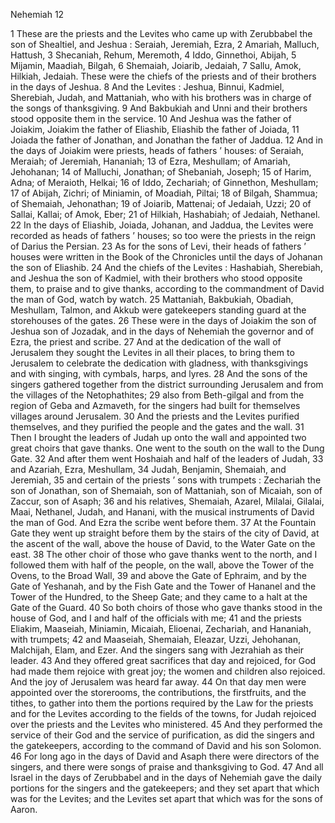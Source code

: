 Nehemiah 12

1	These are the priests and the Levites who came up with Zerubbabel the son of Shealtiel, and Jeshua : Seraiah, Jeremiah, Ezra,
2	Amariah, Malluch, Hattush,
3	Shecaniah, Rehum, Meremoth,
4	Iddo, Ginnethoi, Abijah,
5	Mijamin, Maadiah, Bilgah,
6	Shemaiah, Joiarib, Jedaiah,
7	Sallu, Amok, Hilkiah, Jedaiah. These were the chiefs of the priests and of their brothers in the days of Jeshua.
8	And the Levites : Jeshua, Binnui, Kadmiel, Sherebiah, Judah, and Mattaniah, who with his brothers was in charge of the songs of thanksgiving.
9	And Bakbukiah and Unni and their brothers stood opposite them in the service.
10	And Jeshua was the father of Joiakim, Joiakim the father of Eliashib, Eliashib the father of Joiada,
11	Joiada the father of Jonathan, and Jonathan the father of Jaddua.
12	And in the days of Joiakim were priests, heads of fathers ’ houses: of Seraiah, Meraiah; of Jeremiah, Hananiah;
13	of Ezra, Meshullam; of Amariah, Jehohanan;
14	of Malluchi, Jonathan; of Shebaniah, Joseph;
15	of Harim, Adna; of Meraioth, Helkai;
16	of Iddo, Zechariah; of Ginnethon, Meshullam;
17	of Abijah, Zichri; of Miniamin, of Moadiah, Piltai;
18	of Bilgah, Shammua; of Shemaiah, Jehonathan;
19	of Joiarib, Mattenai; of Jedaiah, Uzzi;
20	of Sallai, Kallai; of Amok, Eber;
21	of Hilkiah, Hashabiah; of Jedaiah, Nethanel.
22	In the days of Eliashib, Joiada, Johanan, and Jaddua, the Levites were recorded as heads of fathers ’ houses; so too were the priests in the reign of Darius the Persian.
23	As for the sons of Levi, their heads of fathers ’ houses were written in the Book of the Chronicles until the days of Johanan the son of Eliashib.
24	And the chiefs of the Levites : Hashabiah, Sherebiah, and Jeshua the son of Kadmiel, with their brothers who stood opposite them, to praise and to give thanks, according to the commandment of David the man of God, watch by watch.
25	Mattaniah, Bakbukiah, Obadiah, Meshullam, Talmon, and Akkub were gatekeepers standing guard at the storehouses of the gates.
26	These were in the days of Joiakim the son of Jeshua son of Jozadak, and in the days of Nehemiah the governor and of Ezra, the priest and scribe.
27	And at the dedication of the wall of Jerusalem they sought the Levites in all their places, to bring them to Jerusalem to celebrate the dedication with gladness, with thanksgivings and with singing, with cymbals, harps, and lyres.
28	And the sons of the singers gathered together from the district surrounding Jerusalem and from the villages of the Netophathites;
29	also from Beth-gilgal and from the region of Geba and Azmaveth, for the singers had built for themselves villages around Jerusalem.
30	And the priests and the Levites purified themselves, and they purified the people and the gates and the wall.
31	Then I brought the leaders of Judah up onto the wall and appointed two great choirs that gave thanks. One went to the south on the wall to the Dung Gate.
32	And after them went Hoshaiah and half of the leaders of Judah,
33	and Azariah, Ezra, Meshullam,
34	Judah, Benjamin, Shemaiah, and Jeremiah,
35	and certain of the priests ’ sons with trumpets : Zechariah the son of Jonathan, son of Shemaiah, son of Mattaniah, son of Micaiah, son of Zaccur, son of Asaph;
36	and his relatives, Shemaiah, Azarel, Milalai, Gilalai, Maai, Nethanel, Judah, and Hanani, with the musical instruments of David the man of God. And Ezra the scribe went before them.
37	At the Fountain Gate they went up straight before them by the stairs of the city of David, at the ascent of the wall, above the house of David, to the Water Gate on the east.
38	The other choir of those who gave thanks went to the north, and I followed them with half of the people, on the wall, above the Tower of the Ovens, to the Broad Wall,
39	and above the Gate of Ephraim, and by the Gate of Yeshanah, and by the Fish Gate and the Tower of Hananel and the Tower of the Hundred, to the Sheep Gate; and they came to a halt at the Gate of the Guard.
40	So both choirs of those who gave thanks stood in the house of God, and I and half of the officials with me;
41	and the priests Eliakim, Maaseiah, Miniamin, Micaiah, Elioenai, Zechariah, and Hananiah, with trumpets;
42	and Maaseiah, Shemaiah, Eleazar, Uzzi, Jehohanan, Malchijah, Elam, and Ezer. And the singers sang with Jezrahiah as their leader.
43	And they offered great sacrifices that day and rejoiced, for God had made them rejoice with great joy; the women and children also rejoiced. And the joy of Jerusalem was heard far away.
44	On that day men were appointed over the storerooms, the contributions, the firstfruits, and the tithes, to gather into them the portions required by the Law for the priests and for the Levites according to the fields of the towns, for Judah rejoiced over the priests and the Levites who ministered.
45	And they performed the service of their God and the service of purification, as did the singers and the gatekeepers, according to the command of David and his son Solomon.
46	For long ago in the days of David and Asaph there were directors of the singers, and there were songs of praise and thanksgiving to God.
47	And all Israel in the days of Zerubbabel and in the days of Nehemiah gave the daily portions for the singers and the gatekeepers; and they set apart that which was for the Levites; and the Levites set apart that which was for the sons of Aaron.

